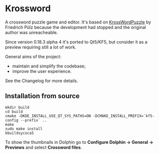 Krossword
====================
A crossword puzzle game and editor.
It's based on [KrossWordPuzzle][1] by Friedrich Pülz because the development had stopped and the original author was unreacheable.

Since version 0.18.3 alpha 4 it's ported to Qt5/KF5, but consider it as a preview requiring still a lot of work.

General aims of the project:
 - maintain and simplify the codebase;
 - improve the user experience.

See the Changelog for more details.

Installation from source
------------------------

    mkdir build
    cd build
    cmake -DKDE_INSTALL_USE_QT_SYS_PATHS=ON -DCMAKE_INSTALL_PREFIX=`kf5-config --prefix` ..
    make
    sudo make install
    kbuildsycoca5
    
To show the thumbnails in Dolphin go to **Configure Dolphin -> General -> Previews** and select **Crossword files**.

  [1]: https://store.kde.org/content/show.php/KrossWordPuzzle?content=111726

